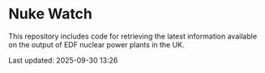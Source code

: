 # Nuke Watch

This repository includes code for retrieving the latest information available on the output of EDF nuclear power plants in the UK.

Last updated: 2025-09-30 13:26